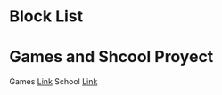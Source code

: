# Block List 
# Games and Shcool Proyect
<tbody>
<tr>
<td>Games</td>
<td><a href="https://josuhasanhueza.github.io/blocklist/GamesBlockList.txt" rel="nofollow">Link</a></td>

<td>School </td>
<td><a href="https://josuhasanhueza.github.io/blocklist/SchoolBlockList.txt" rel="nofollow">Link</a></td>
</tr>
</tbody>
